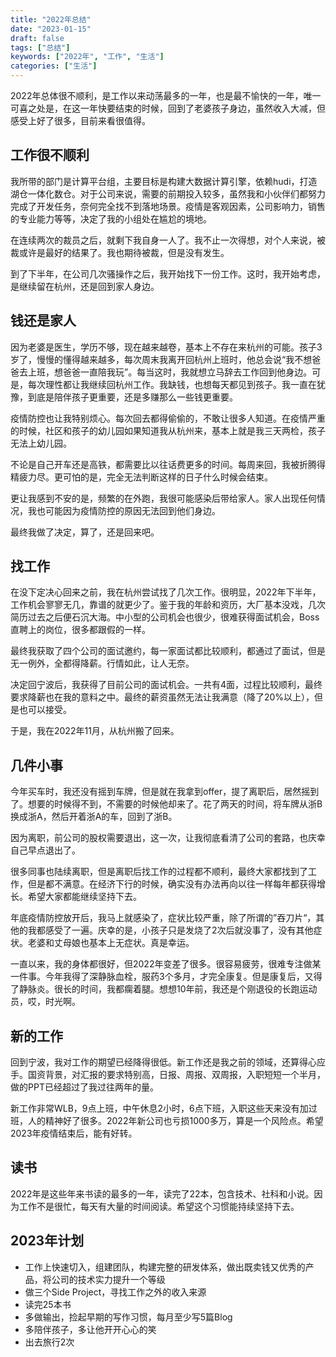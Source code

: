 ```yaml
---
title: "2022年总结"
date: "2023-01-15"
draft: false
tags: ["总结"]
keywords: ["2022年", "工作", "生活"]
categories: ["生活"]
---
```


2022年总体很不顺利，是工作以来动荡最多的一年，也是最不愉快的一年，唯一可喜之处是，在这一年快要结束的时候，回到了老婆孩子身边，虽然收入大减，但感受上好了很多，目前来看很值得。

## 工作很不顺利

我所带的部门是计算平台组，主要目标是构建大数据计算引擎，依赖hudi，打造湖仓一体化数仓。对于公司来说，需要的前期投入较多，虽然我和小伙伴们都努力完成了开发任务，奈何完全找不到落地场景。疫情是客观因素，公司影响力，销售的专业能力等等，决定了我的小组处在尴尬的境地。

在连续两次的裁员之后，就剩下我自身一人了。我不止一次得想，对个人来说，被裁或许是最好的结果了。我也期待被裁，但是没有发生。

到了下半年，在公司几次骚操作之后，我开始找下一份工作。这时，我开始考虑，是继续留在杭州，还是回到家人身边。

## 钱还是家人

因为老婆是医生，学历不够，现在越来越卷，基本上不存在来杭州的可能。孩子3岁了，慢慢的懂得越来越多，每次周末我离开回杭州上班时，他总会说“我不想爸爸去上班，想爸爸一直陪我玩”。每当这时，我就想立马辞去工作回到他身边。可是，每次理性都让我继续回杭州工作。我缺钱，也想每天都见到孩子。我一直在犹豫，到底是陪伴孩子更重要，还是多赚那么一些钱更重要。

疫情防控也让我特别烦心。每次回去都得偷偷的，不敢让很多人知道。在疫情严重的时候，社区和孩子的幼儿园如果知道我从杭州来，基本上就是我三天两检，孩子无法上幼儿园。

不论是自己开车还是高铁，都需要比以往话费更多的时间。每周来回，我被折腾得精疲力尽。更可怕的是，完全无法判断这样的日子什么时候会结束。

更让我感到不安的是，频繁的在外跑，我很可能感染后带给家人。家人出现任何情况，我也可能因为疫情防控的原因无法回到他们身边。

最终我做了决定，算了，还是回来吧。

## 找工作

在没下定决心回来之前，我在杭州尝试找了几次工作。很明显，2022年下半年，工作机会寥寥无几，靠谱的就更少了。鉴于我的年龄和资历，大厂基本没戏，几次简历过去之后便石沉大海。中小型的公司机会也很少，很难获得面试机会，Boss直聘上的岗位，很多都跟假的一样。

最终我获取了四个公司的面试邀约，每一家面试都比较顺利，都通过了面试，但是无一例外，全都得降薪。行情如此，让人无奈。

决定回宁波后，我获得了目前公司的面试机会。一共有4面，过程比较顺利，最终要求降薪也在我的意料之中。最终的薪资虽然无法让我满意（降了20%以上），但是也可以接受。

于是，我在2022年11月，从杭州搬了回来。

## 几件小事

今年买车时，我还没有摇到车牌，但是就在我拿到offer，提了离职后，居然摇到了。想要的时候得不到，不需要的时候他却来了。花了两天的时间，将车牌从浙B换成浙A，然后开着浙A的车，回到了浙B。

因为离职，前公司的股权需要退出，这一次，让我彻底看清了公司的套路，也庆幸自己早点退出了。

很多同事也陆续离职，但是离职后找工作的过程都不顺利，最终大家都找到了工作，但是都不满意。在经济下行的时候，确实没有办法再向以往一样每年都获得增长。希望大家都能继续坚持下去。

年底疫情防控放开后，我马上就感染了，症状比较严重，除了所谓的”吞刀片“，其他的我都感受了一遍。庆幸的是，小孩子只是发烧了2次后就没事了，没有其他症状。老婆和丈母娘也基本上无症状。真是幸运。

一直以来，我的身体都很好，但2022年变差了很多。很容易疲劳，很难专注做某一件事。今年我得了深静脉血栓，服药3个多月，才完全康复。但是康复后，又得了静脉炎。很长的时间，我都瘸着腿。想想10年前，我还是个刚退役的长跑运动员，哎，时光啊。

## 新的工作

回到宁波，我对工作的期望已经降得很低。新工作还是我之前的领域，还算得心应手。国资背景，对汇报的要求特别高，日报、周报、双周报，入职短短一个半月，做的PPT已经超过了我过往两年的量。

新工作非常WLB，9点上班，中午休息2小时，6点下班，入职这些天来没有加过班，人的精神好了很多。2022年新公司也亏损1000多万，算是一个风险点。希望2023年疫情结束后，能有好转。

## 读书

2022年是这些年来书读的最多的一年，读完了22本，包含技术、社科和小说。因为工作不是很忙，每天有大量的时间阅读。希望这个习惯能持续坚持下去。

## 2023年计划

- 工作上快速切入，组建团队，构建完整的研发体系，做出既卖钱又优秀的产品，将公司的技术实力提升一个等级
- 做三个Side Project，寻找工作之外的收入来源
- 读完25本书
- 多做输出，捡起早期的写作习惯，每月至少写5篇Blog
- 多陪伴孩子，多让他开开心心的笑
- 出去旅行2次



